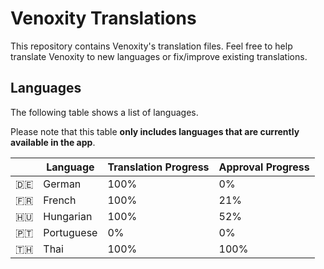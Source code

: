 # Venoxity Translations

This repository contains Venoxity's translation files. Feel free to help translate Venoxity to new languages or fix/improve existing translations. 

## Languages

The following table shows a list of languages.

Please note that this table **only includes languages that are currently available in the app**.

|   | Language | Translation Progress | Approval Progress |
|:-:|---|---|---|
| 🇩🇪 | German | 100% | 0% |
| 🇫🇷 | French | 100% | 21% |
| 🇭🇺 | Hungarian | 100% | 52% |
| 🇵🇹 | Portuguese | 0% | 0% |
| 🇹🇭 | Thai | 100% | 100% |

